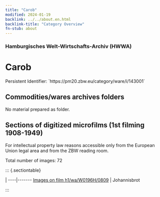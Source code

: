 ```yaml
---
title: "Carob"
modified: 2024-01-19
backlink: ../../about.en.html
backlink-title: "Category Overview"
fn-stub: about
---
```


### Hamburgisches Welt-Wirtschafts-Archiv (HWWA)

# Carob

<div class="hint">Persistent Identifier: `https://pm20.zbw.eu/category/ware/i/143001`</div>







## Commodities/wares archives folders





No material prepared as folder.



<a id="filmsections" />

## Sections of digitized microfilms (1st filming 1908-1949)

<p>For intellectual property law reasons accessible only from the European Union legal area and from the ZBW reading room.</p>



<p>Total number of images: 72</p>




::: {.sectiontable}

 | 
----|-------
<a class="btn" href="https://pm20.zbw.eu/film/h1/wa/W0196H/0809" rel="nofollow">Images on film h1/wa/W0196H/0809</a> | Johannisbrot


:::
















